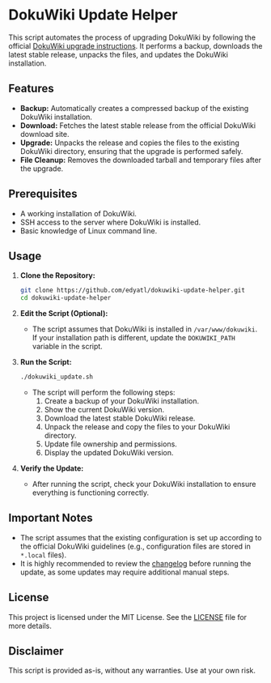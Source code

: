 # DokuWiki Update Helper

This script automates the process of upgrading DokuWiki by following the official [DokuWiki upgrade instructions](https://www.dokuwiki.org/install:upgrade). It performs a backup, downloads the latest stable release, unpacks the files, and updates the DokuWiki installation.

## Features

- **Backup:** Automatically creates a compressed backup of the existing DokuWiki installation.
- **Download:** Fetches the latest stable release from the official DokuWiki download site.
- **Upgrade:** Unpacks the release and copies the files to the existing DokuWiki directory, ensuring that the upgrade is performed safely.
- **File Cleanup:** Removes the downloaded tarball and temporary files after the upgrade.

## Prerequisites

- A working installation of DokuWiki.
- SSH access to the server where DokuWiki is installed.
- Basic knowledge of Linux command line.

## Usage

1. **Clone the Repository:**
   ```bash
   git clone https://github.com/edyatl/dokuwiki-update-helper.git
   cd dokuwiki-update-helper
   ```

2. **Edit the Script (Optional):**
   - The script assumes that DokuWiki is installed in `/var/www/dokuwiki`. If your installation path is different, update the `DOKUWIKI_PATH` variable in the script.

3. **Run the Script:**
   ```bash
   ./dokuwiki_update.sh
   ```

   - The script will perform the following steps:
     1. Create a backup of your DokuWiki installation.
     2. Show the current DokuWiki version.
     3. Download the latest stable DokuWiki release.
     4. Unpack the release and copy the files to your DokuWiki directory.
     5. Update file ownership and permissions.
     6. Display the updated DokuWiki version.

4. **Verify the Update:**
   - After running the script, check your DokuWiki installation to ensure everything is functioning correctly.

## Important Notes

- The script assumes that the existing configuration is set up according to the official DokuWiki guidelines (e.g., configuration files are stored in `*.local` files).
- It is highly recommended to review the [changelog](https://www.dokuwiki.org/changes) before running the update, as some updates may require additional manual steps.

## License

This project is licensed under the MIT License. See the [LICENSE](LICENSE) file for more details.


## Disclaimer

This script is provided as-is, without any warranties. Use at your own risk.